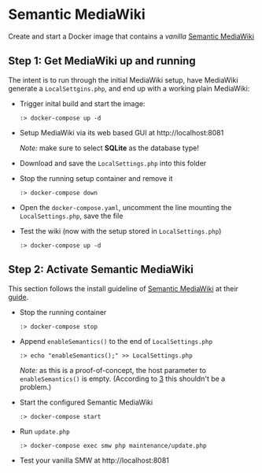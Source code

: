 # Semantic MediaWiki

Create and start a Docker image that contains a _vanilla_ [Semantic MediaWiki][1]


## Step 1: Get MediaWiki up and running

The intent is to run through the initial MediaWiki setup, have MediaWiki generate a 
`LocalSettgins.php`, and end up with a working plain MediaWiki:

* Trigger inital build and start the image: 

  ```
  :> docker-compose up -d
  ```

* Setup MediaWiki via its web based GUI at http://localhost:8081

  _Note:_ make sure to select **SQLite** as the database type!

* Download and save the `LocalSettings.php` into this folder

* Stop the running setup container and remove it

  ```
  :> docker-compose down
  ```

* Open the `docker-compose.yaml`, uncomment the line mounting the `LocalSettings.php`, save the file

* Test the wiki (now with the setup stored in `LocalSettings.php`)

  ```
  :> docker-compose up -d
  ```


## Step 2: Activate Semantic MediaWiki

This section follows the install guideline of [Semantic MediaWiki][1] at their [guide][2].

* Stop the running container

  ```
  :> docker-compose stop
  ```

* Append `enableSemantics()` to the end of `LocalSettings.php`

  ```
  :> echo "enableSemantics();" >> LocalSettings.php
  ```
  _Note:_ as this is a proof-of-concept, the host parameter to `enableSemantics()` is empty. (According
  to [3] this shouldn't be a problem.) 
  
* Start the configured Semantic MediaWiki

  ```
  :> docker-compose start
  ```

* Run `update.php`
 
  ```
  :> docker-compose exec smw php maintenance/update.php
  ```  

* Test your vanilla SMW  at http://localhost:8081
    

[1]: https://www.semantic-mediawiki.org
[2]: https://www.semantic-mediawiki.org/wiki/Help:Installation/Quick_guide
[3]: https://www.semantic-mediawiki.org/w/index.php?title=Help:EnableSemantics

